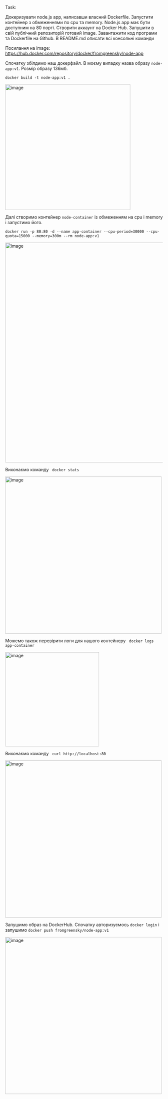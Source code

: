 Task:

Докеризувати node.js app, написавши власний Dockerfile. Запустити контейнер з обмеженнями по cpu та memory.
Node.js app має бути доступним на 80 порті. Створити аккаунт на Docker Hub. 
Запушити в свій публічний репозиторій готовий image. Завантажити код програми та Dockerfile на Github. 
В README.md описати всі консольні команди

Посилання на image: https://hub.docker.com/repository/docker/fromgreensky/node-app

Спочатку збілдимо наш докерфайл. В моєму випадку назва образу ```node-app:v1```. Розмір образу 136мб. 

```docker build -t node-app:v1 .```

<img width="400" alt="image" src="https://github.com/TrachukYulia/hw3/blob/master/Screenshots/dockerbuild.png?raw=true">

Далі створимо контейнер ```node-container``` із обмеженням на cpu i memory і запустимо його. 

``` docker run -p 80:80 -d --name app-container --cpu-period=30000 --cpu-quota=15000 --memory=300m --rm node-app:v1 ```

<img width="700" alt="image" src="https://github.com/TrachukYulia/hw3/blob/master/Screenshots/dockerrun.png?raw=true">

Виконаємо команду ``` docker stats``` 

<img width="500" alt="image" src="https://github.com/TrachukYulia/hw3/blob/master/Screenshots/dockerstats.png?raw=true">

Можемо також перевірити логи для нашого контейнеру ``` docker logs app-container``` 

<img width="300" alt="image" src="https://github.com/TrachukYulia/hw3/blob/master/Screenshots/dockerlogs.png?raw=true">

Виконаємо команду ``` curl http://localhost:80``` 

<img width="500" alt="image" src="https://github.com/TrachukYulia/hw3/blob/master/Screenshots/curl.png?raw=true">

Запушимо образ на DockerHub. Спочатку авторизуємось ```docker login``` і запушимо  ```docker push fromgreensky/node-app:v1```

<img width="500" alt="image" src="https://github.com/TrachukYulia/hw3/blob/master/Screenshots/dockerhub.png?raw=true">


